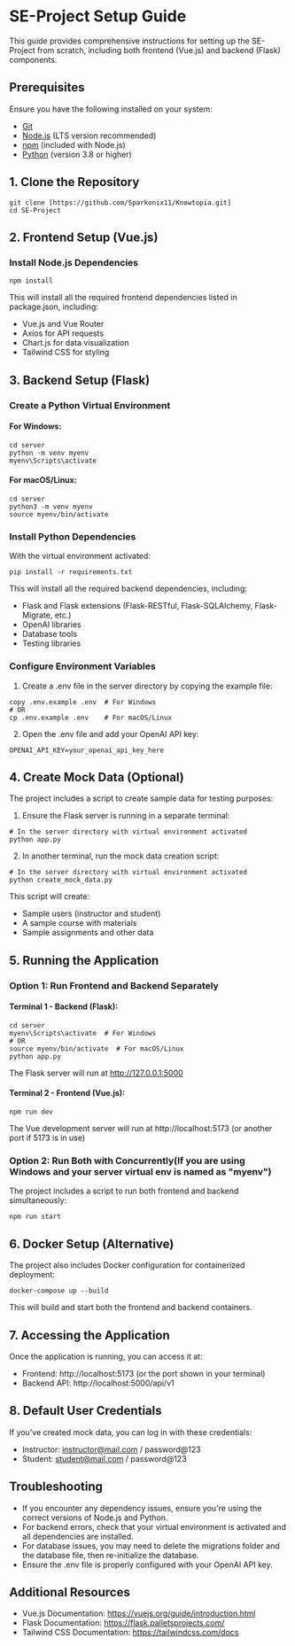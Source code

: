 # SE-Project Setup Guide

This guide provides comprehensive instructions for setting up the SE-Project from scratch, including both frontend (Vue.js) and backend (Flask) components.

## Prerequisites

Ensure you have the following installed on your system:

- [Git](https://git-scm.com/downloads)
- [Node.js](https://nodejs.org/) (LTS version recommended)
- [npm](https://www.npmjs.com/) (included with Node.js)
- [Python](https://www.python.org/downloads/) (version 3.8 or higher)

## 1. Clone the Repository

```
git clone [https://github.com/Sparkonix11/Knowtopia.git]
cd SE-Project
```

## 2. Frontend Setup (Vue.js)

### Install Node.js Dependencies

```
npm install
```

This will install all the required frontend dependencies listed in package.json, including:
- Vue.js and Vue Router
- Axios for API requests
- Chart.js for data visualization
- Tailwind CSS for styling

## 3. Backend Setup (Flask)

### Create a Python Virtual Environment

#### For Windows:

```
cd server
python -m venv myenv
myenv\Scripts\activate
```

#### For macOS/Linux:

```
cd server
python3 -m venv myenv
source myenv/bin/activate
```

### Install Python Dependencies

With the virtual environment activated:

```
pip install -r requirements.txt
```

This will install all the required backend dependencies, including:
- Flask and Flask extensions (Flask-RESTful, Flask-SQLAlchemy, Flask-Migrate, etc.)
- OpenAI libraries
- Database tools
- Testing libraries

### Configure Environment Variables

1. Create a .env file in the server directory by copying the example file:

```
copy .env.example .env  # For Windows
# OR
cp .env.example .env    # For macOS/Linux
```

2. Open the .env file and add your OpenAI API key:

```
OPENAI_API_KEY=your_openai_api_key_here
```


## 4. Create Mock Data (Optional)

The project includes a script to create sample data for testing purposes:

1. Ensure the Flask server is running in a separate terminal:

```
# In the server directory with virtual environment activated
python app.py
```

2. In another terminal, run the mock data creation script:

```
# In the server directory with virtual environment activated
python create_mock_data.py
```

This script will create:
- Sample users (instructor and student)
- A sample course with materials
- Sample assignments and other data

## 5. Running the Application

### Option 1: Run Frontend and Backend Separately

#### Terminal 1 - Backend (Flask):

```
cd server
myenv\Scripts\activate  # For Windows
# OR
source myenv/bin/activate  # For macOS/Linux
python app.py
```

The Flask server will run at http://127.0.0.1:5000

#### Terminal 2 - Frontend (Vue.js):

```
npm run dev
```

The Vue development server will run at http://localhost:5173 (or another port if 5173 is in use)

### Option 2: Run Both with Concurrently(If you are using Windows and your server virtual env is named as "myenv")

The project includes a script to run both frontend and backend simultaneously:

```
npm run start
```

## 6. Docker Setup (Alternative)

The project also includes Docker configuration for containerized deployment:

```
docker-compose up --build
```

This will build and start both the frontend and backend containers.

## 7. Accessing the Application

Once the application is running, you can access it at:
- Frontend: http://localhost:5173 (or the port shown in your terminal)
- Backend API: http://localhost:5000/api/v1

## 8. Default User Credentials

If you've created mock data, you can log in with these credentials:

- Instructor: instructor@mail.com / password@123
- Student: student@mail.com / password@123

## Troubleshooting

- If you encounter any dependency issues, ensure you're using the correct versions of Node.js and Python.
- For backend errors, check that your virtual environment is activated and all dependencies are installed.
- For database issues, you may need to delete the migrations folder and the database file, then re-initialize the database.
- Ensure the .env file is properly configured with your OpenAI API key.

## Additional Resources

- Vue.js Documentation: https://vuejs.org/guide/introduction.html
- Flask Documentation: https://flask.palletsprojects.com/
- Tailwind CSS Documentation: https://tailwindcss.com/docs
